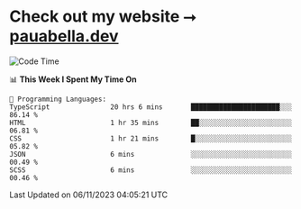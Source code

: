 # Check out my website ⭢ [pauabella.dev](https://pauabella.dev)

<!--START_SECTION:waka-->
![Code Time](http://img.shields.io/badge/Code%20Time-2%2C638%20hrs%2039%20mins-blue)

📊 **This Week I Spent My Time On** 

```text
💬 Programming Languages: 
TypeScript               20 hrs 6 mins       ██████████████████████░░░   86.14 % 
HTML                     1 hr 35 mins        ██░░░░░░░░░░░░░░░░░░░░░░░   06.81 % 
CSS                      1 hr 21 mins        █░░░░░░░░░░░░░░░░░░░░░░░░   05.82 % 
JSON                     6 mins              ░░░░░░░░░░░░░░░░░░░░░░░░░   00.49 % 
SCSS                     6 mins              ░░░░░░░░░░░░░░░░░░░░░░░░░   00.46 % 
```


 Last Updated on 06/11/2023 04:05:21 UTC
<!--END_SECTION:waka-->
